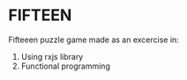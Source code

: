 # FIFTEEN

Fifteeen puzzle game made as an excercise in:
1. Using rxjs library
2. Functional programming